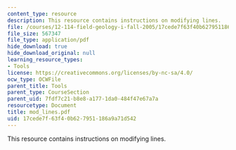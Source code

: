 ```yaml
---
content_type: resource
description: This resource contains instructions on modifying lines.
file: /courses/12-114-field-geology-i-fall-2005/17cede7f63f40b627951186a9a71d542_mod_lines.pdf
file_size: 567347
file_type: application/pdf
hide_download: true
hide_download_original: null
learning_resource_types:
- Tools
license: https://creativecommons.org/licenses/by-nc-sa/4.0/
ocw_type: OCWFile
parent_title: Tools
parent_type: CourseSection
parent_uid: 7fdf7c21-b8e8-a177-1da0-484f47e67a7a
resourcetype: Document
title: mod_lines.pdf
uid: 17cede7f-63f4-0b62-7951-186a9a71d542
---
```

This resource contains instructions on modifying lines.